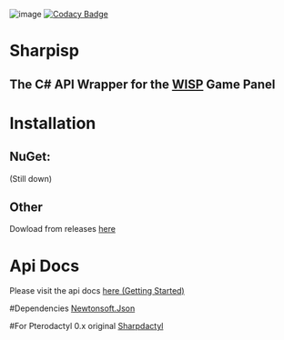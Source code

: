 ![image](https://cdn.discordapp.com/attachments/515033167850373122/610725914271285250/pterodactyl_logo_transparent.png)
[![Codacy Badge](https://app.codacy.com/project/badge/Grade/d8785570414d40bbab5dc4670a04d930)](https://www.codacy.com/gh/krenny/Sharpisp/dashboard?utm_source=github.com&amp;utm_medium=referral&amp;utm_content=krenny/Sharpisp&amp;utm_campaign=Badge_Grade)
# Sharpisp
## The C# API Wrapper for the [WISP](https://wisp.gg) Game Panel

# Installation
## NuGet:
(Still down)
## Other
Dowload from releases [here](https://github.com/KadePcGames/Sharpdactyl/releases/latest)

# Api Docs
Please visit the api docs [here (Getting Started)](https://github.com/KadePcGames/Sharpdactyl/blob/master/API%20Docs/Getting%20started.md)

#Dependencies
[Newtonsoft.Json](https://github.com/JamesNK/Newtonsoft.Json)

#For Pterodactyl 0.x
original [Sharpdactyl](https://github.com/KadeDev/Sharpdactyl)
